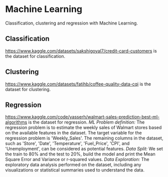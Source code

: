 # Machine Learning
Classification, clustering and regression with Machine Learning.

## Classification
https://www.kaggle.com/datasets/sakshigoyal7/credit-card-customers is the dataset for classification.

[^1]: *Data Description:* This dataset classifies people described by a set of attributes as good or bad credit risks. 
Within this file you will find the following fields:
checking_status: Status of existing checking account
duration: Duration in months
credit_history: credits taken, paid back duly, delays, critical accounts
purpose: Purpose of the credit
credit_amount: Amount of credit
savings_status: Status of savings account/bond
employment: Present employment, in number of years
installment_commitment: Installment rate in percentage of disposable income
personal_status: sex and marital data
other_parties: Other debtors / guarantors
[^2]: *ML Problem definition:* The purpose of this task is to predict whether an applicant is likely to default on their 
loan based on a number of characteristics such as credit history, savings status, employment, age, and other 
factors. 
*Data Split:* We set the train to 80% and the test to 20%, build the model and print the Mean Squared Error and 
Variance or r-squared values and calculate the classification models.

## Clustering
https://www.kaggle.com/datasets/fatihb/coffee-quality-data-cqi is the dataset for clustering.

## Regression
https://www.kaggle.com/code/yasserh/walmart-sales-prediction-best-ml-algorithms is the dataset for regression.
*ML Problem definition:* The regression problem is to estimate the weekly sales of Walmart stores based on 
the available features in the dataset. The target variable for the regression problem is 'Weekly_Sales'. The 
remaining columns in the dataset, such as 'Store', 'Date', 'Temperature', 'Fuel_Price', 'CPI', and 
'Unemployment', can be considered as potential features.
*Data Split:* We set the train to 80% and the test to 20%, build the model and print the Mean Square Error and 
Variance or r-squared values.
*Data Exploration:* The exploratory data analysis performed on the dataset, including any visualizations or 
statistical summaries used to understand the data.


 
